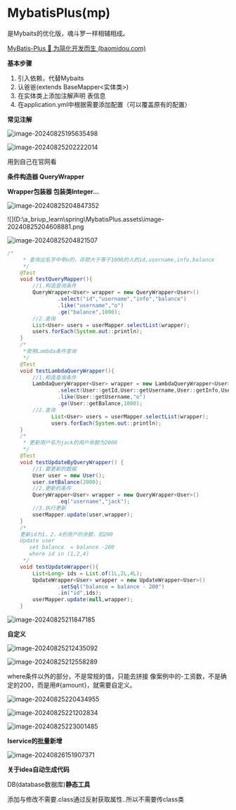 # MybatisPlus(mp)

是Mybaits的优化版，魂斗罗一样相辅相成。

[MyBatis-Plus 🚀 为简化开发而生 (baomidou.com)](https://baomidou.com/)

**基本步骤**

1. 引入依赖，代替Mybaits
2. 认爸爸(extends BaseMapper<实体类>)
3. 在实体类上添加注解声明 表信息
4. 在application.yml中根据需要添加配置（可以覆盖原有的配置）

**常见注解**

![image-20240825195635498](D:\a_briup_learn\spring\MybatisPlus.assets\image-20240825195635498.png)

![image-20240825202222014](D:\a_briup_learn\spring\MybatisPlus.assets\image-20240825202222014.png)

用到自己在官网看

**条件构造器 QueryWrapper**

**Wrapper包装器   包装类Integer…**

![image-20240825204847352](D:\a_briup_learn\spring\MybatisPlus.assets\image-20240825204847352.png)

![](D:\a_briup_learn\spring\MybatisPlus.assets\image-20240825204608881.png

![image-20240825204821507](D:\a_briup_learn\spring\MybatisPlus.assets\image-20240825204821507.png)

```java 
/*
     * 查询出名字中带o的，存款大于等于1000的人的id,username,info,balance
     */
    @Test
    void testQueryMapper(){
        //1.构造查询条件
        QueryWrapper<User> wrapper = new QueryWrapper<User>()
                .select("id","username","info","balance")
                .like("username","o")
                .ge("balance",1000);
        //2.查询
        List<User> users = userMapper.selectList(wrapper);
        users.forEach(System.out::println);
    }
    /*
     *使用Lambda条件查询
     */
    @Test
    void testLambdaQueryWrapper(){
        //1.构造查询条件
        LambdaQueryWrapper<User> wrapper = new LambdaQueryWrapper<User>()
                .select(User::getId,User::getUsername,User::getInfo,User::getBalance)
                .like(User::getUsername,"o")
                .ge(User::getBalance,1000);
        //2.查询
              List<User> users = userMapper.selectList(wrapper);
              users.forEach(System.out::println);
    }
    /*
     * 更新用户名为jack的用户余额为2000
     */
    @Test
    void testUpdateByQueryWrapper() {
        //1.要更新的数据
        User user = new User();
        user.setBalance(2000);
        //2.更新的条件
        QueryWrapper<User> wrapper = new QueryWrapper<User>()
                .eq("username","jack");
        //3.执行更新
        userMapper.update(user,wrapper);
    }
    /*
    更新id为1，2，4的用户的余额，扣200
    Update user
       set balance  = balance -200
       where id in (1,2,4)
     */
    void testUpdateWrapper(){
        List<Long> ids = List.of(1L,2L,4L);
        UpdateWrapper<User> wrapper = new UpdateWrapper<User>()
                .setSql("balance = balance - 200")
                .in("id",ids);
        userMapper.update(null,wrapper);
    }
```

![image-20240825211847185](D:\a_briup_learn\spring\MybatisPlus.assets\image-20240825211847185.png)

**自定义**

![image-20240825212435092](D:\a_briup_learn\spring\MybatisPlus.assets\image-20240825212435092.png)

![image-20240825212558289](D:\a_briup_learn\spring\MybatisPlus.assets\image-20240825212558289.png)

where条件以外的部分，不是常规的值，只能去拼接  像案例中的-工资数，不是确定的200，而是用#{amount}，就需要自定义。

![image-20240825220434955](D:\a_briup_learn\spring\MybatisPlus.assets\image-20240825220434955.png)

![image-20240825221202834](D:\a_briup_learn\spring\MybatisPlus.assets\image-20240825221202834.png)

![image-20240825223001485](D:\a_briup_learn\spring\MybatisPlus.assets\image-20240825223001485.png)

**Iservice的批量新增**

![image-20240826151907371](D:\a_briup_learn\spring\MybatisPlus.assets\image-20240826151907371.png)

**关于idea自动生成代码**

DB(database数据库)**静态工具**

添加与修改不需要.class通过反射获取属性..所以不需要传class类